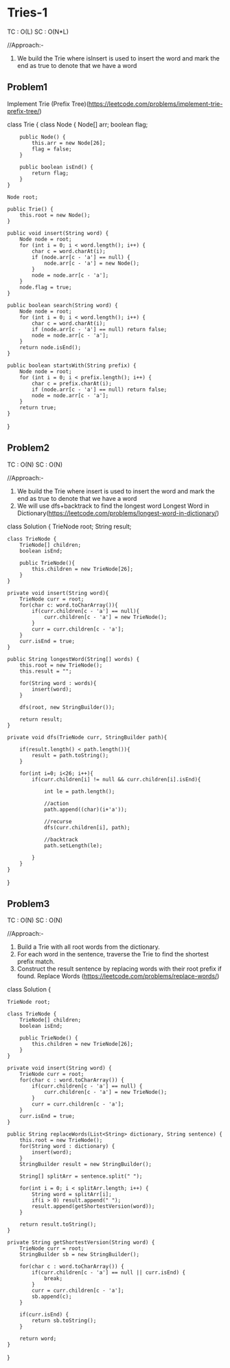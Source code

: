 # Tries-1
TC : O(L)
SC : O(N*L)

//Approach:-
1. We build the Trie where isInsert is used to insert the word and mark the end as true to denote that we have a word

## Problem1 
Implement Trie (Prefix Tree)(https://leetcode.com/problems/implement-trie-prefix-tree/)

class Trie {
    class Node {
        Node[] arr;
        boolean flag;

        public Node() {
            this.arr = new Node[26];
            flag = false;
        }

        public boolean isEnd() {
            return flag;
        }
    }

    Node root;

    public Trie() {
        this.root = new Node();
    }

    public void insert(String word) {
        Node node = root;
        for (int i = 0; i < word.length(); i++) {
            char c = word.charAt(i);
            if (node.arr[c - 'a'] == null) {
                node.arr[c - 'a'] = new Node();
            }
            node = node.arr[c - 'a'];
        }
        node.flag = true; 
    }

    public boolean search(String word) {
        Node node = root;
        for (int i = 0; i < word.length(); i++) {
            char c = word.charAt(i);
            if (node.arr[c - 'a'] == null) return false;
            node = node.arr[c - 'a'];
        }
        return node.isEnd();
    }

    public boolean startsWith(String prefix) {
        Node node = root;
        for (int i = 0; i < prefix.length(); i++) {
            char c = prefix.charAt(i);
            if (node.arr[c - 'a'] == null) return false;
            node = node.arr[c - 'a'];
        }
        return true;
    }
}



## Problem2
TC : O(N)
SC : O(N)

//Approach:-
1. We build the Trie where insert is used to insert the word and mark the end as true to denote that we have a word
2. We will use dfs+backtrack to find the longest word 
Longest Word in Dictionary(https://leetcode.com/problems/longest-word-in-dictionary/)

class Solution {
    TrieNode root;
    String result;

    class TrieNode {
        TrieNode[] children;
        boolean isEnd;

        public TrieNode(){
            this.children = new TrieNode[26];
        }
    }

    private void insert(String word){
        TrieNode curr = root;
        for(char c: word.toCharArray()){
            if(curr.children[c - 'a'] == null){
                curr.children[c - 'a'] = new TrieNode();
            }
            curr = curr.children[c - 'a'];
        }
        curr.isEnd = true;
    }

    public String longestWord(String[] words) {
        this.root = new TrieNode();
        this.result = "";

        for(String word : words){
            insert(word);
        }

        dfs(root, new StringBuilder());

        return result;
    }

    private void dfs(TrieNode curr, StringBuilder path){

        if(result.length() < path.length()){
            result = path.toString();
        }

        for(int i=0; i<26; i++){
            if(curr.children[i] != null && curr.children[i].isEnd){

                int le = path.length();

                //action
                path.append((char)(i+'a'));

                //recurse
                dfs(curr.children[i], path);

                //backtrack
                path.setLength(le);

            }
        }
    }
}


## Problem3
TC : O(N)
SC : O(N)

//Approach:-
1.	Build a Trie with all root words from the dictionary.
2.	For each word in the sentence, traverse the Trie to find the shortest prefix match.
3.	Construct the result sentence by replacing words with their root prefix if found.
Replace Words (https://leetcode.com/problems/replace-words/)


class Solution {

    TrieNode root;

    class TrieNode {
        TrieNode[] children;
        boolean isEnd;

        public TrieNode() {
            this.children = new TrieNode[26];
        }
    }

    private void insert(String word) {
        TrieNode curr = root;
        for(char c : word.toCharArray()) {
            if(curr.children[c - 'a'] == null) {
                curr.children[c - 'a'] = new TrieNode();
            }
            curr = curr.children[c - 'a'];
        }
        curr.isEnd = true;
    }

    public String replaceWords(List<String> dictionary, String sentence) {
        this.root = new TrieNode();
        for(String word : dictionary) {
            insert(word);
        }
        StringBuilder result = new StringBuilder();

        String[] splitArr = sentence.split(" ");

        for(int i = 0; i < splitArr.length; i++) {
            String word = splitArr[i];
            if(i > 0) result.append(" ");
            result.append(getShortestVersion(word));
        }

        return result.toString();
    }

    private String getShortestVersion(String word) {
        TrieNode curr = root;
        StringBuilder sb = new StringBuilder();

        for(char c : word.toCharArray()) { 
            if(curr.children[c - 'a'] == null || curr.isEnd) {
                break;
            }
            curr = curr.children[c - 'a'];
            sb.append(c);
        }

        if(curr.isEnd) {
            return sb.toString();
        }

        return word;
    }
}
